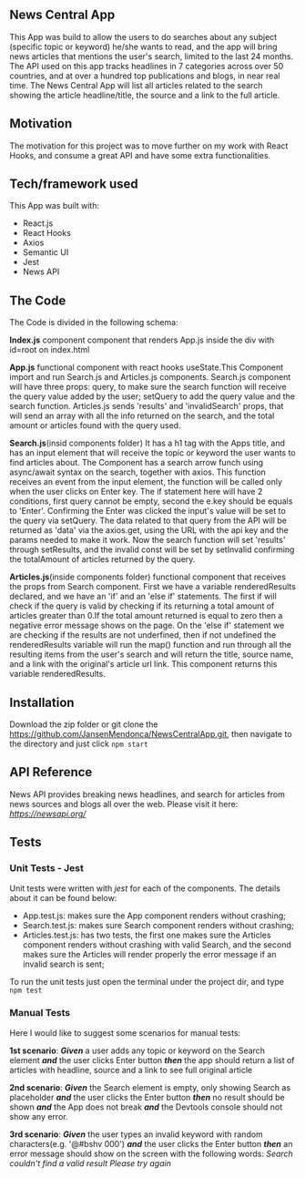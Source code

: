 ## News Central App

This App was build to allow the users to do searches about any subject (specific topic or keyword) he/she wants to read, and 
the app will bring news articles that mentions the user's search, limited to the last 24 months. 
The API used on this app tracks headlines in 7 categories across over 50 countries, and at over a hundred top publications
and blogs, in near real time.
The News Central App will list all articles related to the search showing the article headline/title, the source and a link
to the full article.

## Motivation

The motivation for this project was to move further on my work with React Hooks, and consume a great API and have some extra functionalities.

## Tech/framework used

This App was built with:
- React.js
- React Hooks
- Axios
- Semantic UI
- Jest
- News API

## The Code

The Code is divided in the following schema:

**Index.js** component
component that renders App.js inside the div with id=root on index.html

**App.js**
functional component with react hooks useState.This Component import and run Search.js and  Articles.js components.
Search.js component will have three props: query, to make sure the search function will receive the
query value added by the user; setQuery to add the query value and the search function.
Articles.js sends 'results' and 'invalidSearch' props, that will send an array
with all the info returned on the search, and the total amount or articles found with the query used.

**Search.js**(insid components folder)
It has a h1 tag with the Apps title, and has an input element that will receive the topic or keyword the user wants 
to find articles about. The Component has a search arrow funch using async/await syntax on the search, together with axios. 
This function receives an event from the input element, the function will be called only when the user clicks on Enter key.
The if statement here will have 2 conditions, first query cannot be empty, second the e.key should be equals to 'Enter'.
Confirming the Enter was clicked the input's value will be set to the query via setQuery. The data related to that query 
from the API will be returned as 'data' via the axios.get, using the URL with the api key and the params needed to make it work.
Now the search function will set 'results' through setResults, and the invalid const will be set by setInvalid confirming 
the totalAmount of articles returned by the query.
				
**Articles.js**(inside components folder)
functional component that receives the props from Search component. First we have a variable renderedResults declared, 
and we have an 'if' and an 'else if' statements. The first if will check if the query is valid by checking if its returning 
a total amount of articles greater than 0.If the total amount returned is equal to zero then a negative error message shows on the page.
On the 'else if' statement we are checking if the results are not underfined, then if not undefined the renderedResults variable 
will run the map() function and run through all the resulting items from the user's search and will return the title, source name, 
and a link with the original's article url link. This component returns this variable renderedResults. 

## Installation

Download the zip folder or git clone the https://github.com/JansenMendonca/NewsCentralApp.git, 
then navigate to the directory and just click `npm start`

## API Reference

News API provides breaking news headlines, and search for articles from news sources and blogs all over the web. Please visit it here: *https://newsapi.org/* 

## Tests

### Unit Tests - Jest
Unit tests were written with *jest* for each of the components. The details about it can be found below:
- App.test.js: makes sure the App component renders without crashing;
- Search.test.js: makes sure Search component renders without crashing;
- Articles.test.js: has two tests, the first one makes sure the Articles component renders without crashing with valid Search, 
and the second makes sure the Articles will render properly the error message if an invalid search is sent;

To run the unit tests just open the terminal under the project dir, and type `npm test` 

### Manual Tests
Here I would like to suggest some scenarios for manual tests:

**1st scenario**:
***Given***  a user adds any topic or keyword on the Search element
***and*** the user clicks Enter button
***then*** the app should return a list of articles with headline, source and a link to see full original article

**2nd scenario**:
***Given*** the Search element is empty, only showing Search as placeholder
***and*** the user clicks the Enter button
***then*** no result should be shown ***and*** the App does not break ***and*** the Devtools console should not show any error.

**3rd scenario**:
***Given*** the user types an invalid keyword with random characters(e.g. '@#bshv 000')
***and*** the user clicks the Enter button
***then*** an error message should show on the screen with the following words:
*Search couldn't find a valid result
Please try again*
